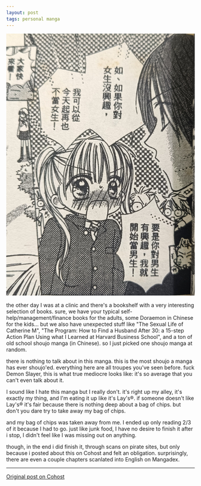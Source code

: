 ```yaml
---
layout: post
tags: personal manga
---
```


![I took a photo of a panel where: the FMC was telling her crush "如、如果你對女生沒興趣，我可以從今天起再也不當女生！要是你對男生有興趣，我就開始當男生！" and the everyone watching is shocked 😦 ofc](/assets/images/post-images/pink-de-ikou.jpg)

the other day I was at a clinic and there's a bookshelf with a very interesting selection of books. sure, we have your typical self-help/management/finance books for the adults, some Doraemon in Chinese for the kids... but we also have unexpected stuff like "The Sexual Life of Catherine M", "The Program: How to Find a Husband After 30: a 15-step Action Plan Using what I Learned at Harvard Business School", and a ton of old school shoujo manga (in Chinese). so I just picked one shoujo manga at random.

there is nothing to talk about in this manga. this is the most shoujo a manga has ever shoujo'ed. everything here are all troupes you've seen before. fuck Demon Slayer, this is what true mediocre looks like: it's so average that you can't even talk about it.

I sound like I hate this manga but I really don't. it's right up my alley, it's exactly my thing, and I'm eating it up like it's Lay's®️. if someone doesn't like Lay's®️ it's fair because there is nothing deep about a bag of chips. but don't you dare try to take away my bag of chips.

and my bag of chips was taken away from me. I ended up only reading 2/3 of it because I had to go. just like junk food, I have no desire to finish it after i stop, I didn't feel like I was missing out on anything.

though, in the end i did finish it, through scans on pirate sites, but only because i posted about this on Cohost and felt an obligation. surprisingly, there are even a couple chapters scanlated into English on Mangadex.

---

[Original post on Cohost](https://cohost.org/meow-d/post/6652748-the-other-day-i-was)
